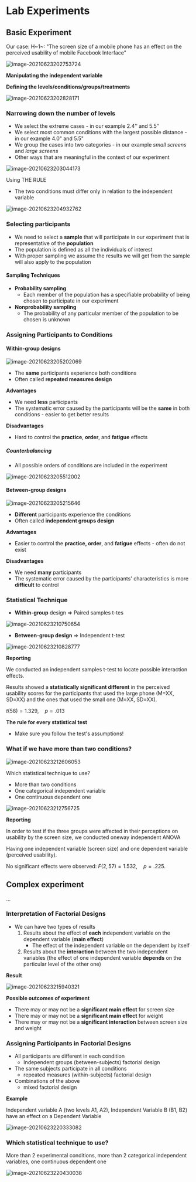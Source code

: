 # Lab Experiments



## Basic Experiment

Our case: H~1~: "The screen size of a mobile phone has an effect on the perceived usability of mobile Facebook Interface"

![image-20210623202753724](images/09-lab-experiments/image-20210623202753724.png)

**Manipulating the independent variable**

**Defining the levels/conditions/groups/treatments**

![image-20210623202828171](images/09-lab-experiments/image-20210623202828171.png)



### Narrowing down the number of levels

* We select the extreme cases - in our example 2.4’’ and 5.5’’
* We select most common conditions with the largest possible distance - in our example 4.0" and 5.5"
* We group the cases into two categories - in our example *small screens* and *large screens*
* Other ways that are meaningful in the context of our experiment



![image-20210623203044173](images/09-lab-experiments/image-20210623203044173.png)



Using THE RULE

* The two conditions must differ only in relation to the independent variable

![image-20210623204932762](images/09-lab-experiments/image-20210623204932762.png)



### Selecting participants

* We need to select a **sample** that will participate in our experiment that is representative of the **population**
* The population is defined as all the individuals of interest
* With proper sampling we assume the results we will get from the sample will also apply to the population



#### Sampling Techniques

* **Probability sampling**
  * Each member of the population has a specifiable probability of being chosen to participate in our experiment
* **Nonprobability sampling**
  * The probability of any particular member of the population to be chosen is unknown



### Assigning Participants to Conditions

#### Within-group designs

![image-20210623205202069](images/09-lab-experiments/image-20210623205202069.png)

* The **same** participants experience both conditions
* Often called **repeated measures design**

**Advantages**

* We need **less** participants
* The systematic error caused by the participants will be the **same** in both conditions - easier to get better results

**Disadvantages**

* Hard to control the **practice**, **order**, and **fatigue** effects





##### Counterbalancing

* All possible orders of conditions are included in the experiment

![image-20210623205512002](images/09-lab-experiments/image-20210623205512002.png)





#### Between-group designs

![image-20210623205215646](images/09-lab-experiments/image-20210623205215646.png)

* **Different** participants experience the conditions
* Often called **independent groups design**

**Advantages**

* Easier to control the **practice, order**, and **fatigue** effects - often do not exist

**Disadvantages**

* We need **many** participants
* The systematic error caused by the participants' characteristics is more **difficult** to control



### Statistical Technique

* **Within-group** design => Paired samples t-tes

![image-20210623210750654](images/09-lab-experiments/image-20210623210750654.png)

* **Between-group design** => Independent t-test

![image-20210623210828777](images/09-lab-experiments/image-20210623210828777.png)



**Reporting**

We conducted an independent samples t-test to locate possible interaction effects.

Results showed a **statistically significant different** in the perceived usability scores for the participants that used the large phone (M=XX, SD=XX) and the ones that used the small one (M=XX, SD=XX).

$t(58)=1.329,\quad p=.013$



**The rule for every statistical test**

* Make sure you follow the test's assumptions!



### What if we have more than two conditions?

![image-20210623212606053](images/09-lab-experiments/image-20210623212606053.png)

Which statistical technique to use?

* More than two conditions
* One categorical independent variable
* One continuous dependent one

![image-20210623212756725](images/09-lab-experiments/image-20210623212756725.png)

**Reporting**

In order to test if the three groups were affected in their perceptions on usability by the screen size, we conducted oneway independent ANOVA 

Having one independent variable (screen size) and one dependent variable (perceived usability). 

No significant effects were observed: $F(2,57)=1.532,\quad p=.225$.





## Complex experiment

...



### Interpretation of Factorial Designs

* We can have two types of results
  1. Results about the effect of **each** independent variable on the dependent variable (**main effect**)
     * The effect of the independent variable on the dependent by itself
  2. Results about the **interaction** between the two independent variables (the effect of one independent variable **depends** on the particular level of the other one)



**Result**

![image-20210623215940321](images/09-lab-experiments/image-20210623215940321.png)



**Possible outcomes of experiment**

* There may or may not be a **significant main effect** for screen size
* There may or may not be a **significant main effect** for weight
* There may or may not be a **significant interaction** between screen size and weight



### Assigning Participants in Factorial Designs

* All participants are different in each condition
  * Independent groups (between-subjects) factorial design
* The same subjects participate in all conditions
  * repeated measures (within-subjects) factorial design
* Combinations of the above
  * mixed factorial design



**Example**

Independent variable A (two levels A1, A2), Independent Variable B (B1, B2) have an effect on a Dependent Variable

![image-20210623220333082](images/09-lab-experiments/image-20210623220333082.png)



### Which statistical technique to use?

More than 2 experimental conditions, more than 2 categorical independent variables, one continuous dependent one

![image-20210623220430038](images/09-lab-experiments/image-20210623220430038.png)